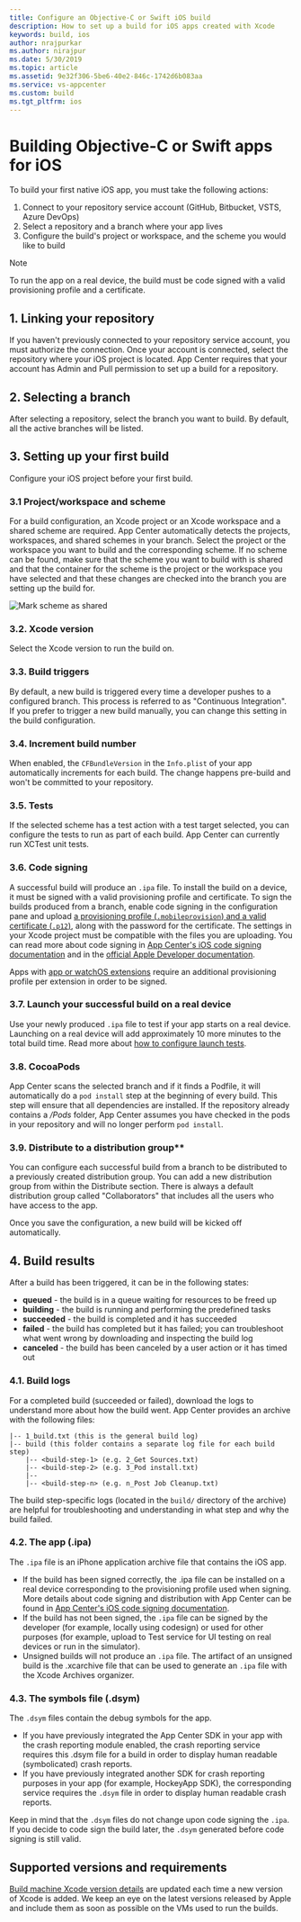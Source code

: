 ```yaml
---
title: Configure an Objective-C or Swift iOS build
description: How to set up a build for iOS apps created with Xcode
keywords: build, ios
author: nrajpurkar
ms.author: nirajpur
ms.date: 5/30/2019
ms.topic: article
ms.assetid: 9e32f306-5be6-40e2-846c-1742d6b083aa
ms.service: vs-appcenter
ms.custom: build
ms.tgt_pltfrm: ios
---
```


# Building Objective-C or Swift apps for iOS

To build your first native iOS app, you must take the following actions:

1. Connect to your repository service account (GitHub, Bitbucket, VSTS, Azure DevOps)
2. Select a repository and a branch where your app lives
3. Configure the build's project or workspace, and the scheme you would like to build

> [!NOTE]
> To run the app on a real device, the build must be code signed with a valid provisioning profile and a certificate.

## 1. Linking your repository

If you haven't previously connected to your repository service account, you must authorize the connection. Once your account is connected, select the repository where your iOS project is located. App Center requires that your account has Admin and Pull permission to set up a build for a repository.

## 2. Selecting a branch

After selecting a repository, select the branch you want to build. By default, all the active branches will be listed. 

## 3. Setting up your first build

Configure your iOS project before your first build.

### 3.1 Project/workspace and scheme

For a build configuration, an Xcode project or an Xcode workspace and a shared scheme are required. App Center automatically detects the projects, workspaces, and shared schemes in your branch. Select the project or the workspace you want to build and the corresponding scheme.
If no scheme can be found, make sure that the scheme you want to build with is shared and that the container for the scheme is the project or the workspace you have selected and that these changes are checked into the branch you are setting up the build for.

![Mark scheme as shared](images/xcode-share-scheme.png "Marking a scheme as shared in Xcode")

### 3.2. Xcode version

Select the Xcode version to run the build on.

### 3.3. Build triggers

By default, a new build is triggered every time a developer pushes to a configured branch. This process is referred to as "Continuous Integration". If you prefer to trigger a new build manually, you can change this setting in the build configuration.

### 3.4. Increment build number

When enabled, the `CFBundleVersion` in the `Info.plist` of your app automatically increments for each build. The change happens pre-build and won't be committed to your repository.

### 3.5. Tests

If the selected scheme has a test action with a test target selected, you can configure the tests to run as part of each build. App Center can currently run XCTest unit tests.

### 3.6. Code signing

A successful build will produce an `.ipa` file. To install the build on a device, it must be signed with a valid provisioning profile and certificate. To sign the builds produced from a branch, enable code signing in the configuration pane and upload [a provisioning profile (`.mobileprovision`) and a valid certificate (`.p12`)](~/build/ios/uploading-signing-files.md), along with the password for the certificate. The settings in your Xcode project must be compatible with the files you are uploading. You can read more about code signing in [App Center's iOS code signing documentation](~/build/ios/code-signing.md) and in the [official Apple Developer documentation](https://developer.apple.com/support/code-signing/).

Apps with [app or watchOS extensions](https://developer.apple.com/library/archive/documentation/General/Conceptual/ExtensibilityPG/index.html) require an additional provisioning profile per extension in order to be signed.

### 3.7. Launch your successful build on a real device

Use your newly produced `.ipa` file to test if your app starts on a real device. Launching on a real device will add approximately 10 more minutes to the total build time. Read more about [how to configure launch tests](~/build/build-test-integration.md).

### 3.8. CocoaPods

App Center scans the selected branch and if it finds a Podfile, it will automatically do a `pod install` step at the beginning of every build. This step will ensure that all dependencies are installed. 
If the repository already contains a */Pods* folder, App Center assumes you have checked in the pods in your repository and will no longer perform `pod install`.

### 3.9. Distribute to a distribution group**

You can configure each successful build from a branch to be distributed to a previously created distribution group. You can add a new distribution group from within the Distribute section. There is always a default distribution group called "Collaborators" that includes all the users who have access to the app.

Once you save the configuration, a new build will be kicked off automatically.

## 4. Build results

After a build has been triggered, it can be in the following states:

* **queued** -  the build is in a queue waiting for resources to be freed up
* **building** - the build is running and performing the predefined tasks
* **succeeded** - the build is completed and it has succeeded
* **failed** - the build has completed but it has failed; you can troubleshoot what went wrong by downloading and inspecting the build log
* **canceled** - the build has been canceled by a user action or it has timed out

### 4.1. Build logs

For a completed build (succeeded or failed), download the logs to understand more about how the build went. App Center provides an archive with the following files:

```NA
|-- 1_build.txt (this is the general build log)
|-- build (this folder contains a separate log file for each build step)
    |-- <build-step-1> (e.g. 2_Get Sources.txt)
    |-- <build-step-2> (e.g. 3_Pod install.txt)
    |--
    |-- <build-step-n> (e.g. n_Post Job Cleanup.txt)
```

The build step-specific logs (located in the `build/` directory of the archive) are helpful for troubleshooting and understanding in what step and why the build failed.

### 4.2. The app (.ipa)

The `.ipa` file is an iPhone application archive file that contains the iOS app.

* If the build has been signed correctly, the .ipa file can be installed on a real device corresponding to the provisioning profile used when signing. More details about code signing and distribution with App Center can be found in [App Center's iOS code signing documentation](~/build/ios/code-signing.md).
* If the build has not been signed, the `.ipa` file can be signed by the developer (for example, locally using codesign) or used for other purposes (for example, upload to Test service for UI testing on real devices or run in the simulator).
* Unsigned builds will not produce an `.ipa` file. The artifact of an unsigned build is the .xcarchive file that can be used to generate an `.ipa` file with the Xcode Archives organizer.

### 4.3. The symbols file (.dsym)

The `.dsym` files contain the debug symbols for the app.

* If you have previously integrated the App Center SDK in your app with the crash reporting module enabled, the crash reporting service requires this .dsym file for a build in order to display human readable (symbolicated) crash reports.
* If you have previously integrated another SDK for crash reporting purposes in your app (for example, HockeyApp SDK), the corresponding service requires the `.dsym` file in order to display human readable crash reports.

Keep in mind that the `.dsym` files do not change upon code signing the `.ipa`. If you decide to code sign the build later, the `.dsym` generated before code signing is still valid.

[xcode-share-scheme]: images/xcode-share-scheme.png "Marking a scheme as shared in Xcode"

## Supported versions and requirements

[Build machine Xcode version details](~/build/macos-10.15-software.md#xcode) are updated each time a new version of Xcode is added. We keep an eye on the latest versions released by Apple and include them as soon as possible on the VMs used to run the builds.
